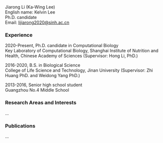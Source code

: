 Jiarong Li (Ka-Wing Lee)  
English name: Kelvin Lee  
Ph.D. candidate  
Email: lijiarong2020@sinh.ac.cn  

### Experience  

2020-Present, Ph.D. candidate in Computational Biology  
Key Laboratory of Computational Biology, Shanghai Institute of Nutrition and Health, Chinese Academy of Sciences (Supervisor: Hong Li, PhD.)  

2016-2020, B.S. in Biological Science  
College of Life Science and Technology, Jinan University (Supervisor: Zhi Huang PhD. and Weidong Yang PhD.)  

2013-2016, Senior high school student  
Guangzhou No.4 Middle School  

### Research Areas and Interests  

...  

### Publications  

...  
